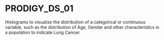 # PRODIGY_DS_01
Histograms to visualize the distribution of a categorical or continuous variable, such as the distribution of Age, Gender and other characteristics in a population to indicate Lung Cancer.
